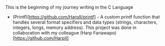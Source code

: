 This is the beginning of my journey writing in the C Language

* (Printf)[https://github.com/HarpII/printf] - A custom printf function that handles several format specifiers and data types (strings, characters, integers, longs, memory address). This project was done in collaboration with my colleague (Harp Fanawapo)[https://github.com/HarpII]

